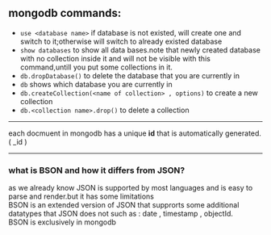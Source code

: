 ## mongodb commands:
* `use <database name>` if database is not existed, will create one and switch to it;otherwise will switch to already existed database
* `show databases` to show all data bases.note that newly created database with no collection inside it and will not be visible with this command,untill you put some collections in it.
* `db.dropDatabase()` to delete the database that you are currently in
* `db` shows which database you are currently in
* `db.createCollection(<name of collection> , options)` to create a new collection
* `db.<collection name>.drop()` to delete a collection
----
each docmuent in mongodb has a unique __id__ that is automatically generated.( _id )    

---
### what is BSON and how it differs from JSON?
as we already know JSON is supported by most languages and is easy to parse and render.but it has some limitations    
BSON is an extended version of JSON that supprorts some additional datatypes that JSON does not such as : date , timestamp , objectId.    
BSON is exclusively in mongodb    
